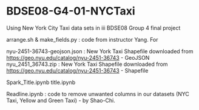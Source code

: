 # BDSE08-G4-01-NYCTaxi
Using New York City Taxi data sets in iii BDSE08 Group 4 final project

arrange.sh & make_fields.py : code from instructor Yang.  For 

nyu-2451-36743-geojson.json : New York Taxi Shapefile downloaded from https://geo.nyu.edu/catalog/nyu-2451-36743 - GeoJSON
nyu_2451_36743.zip : New York Taxi Shapefile downloaded from https://geo.nyu.edu/catalog/nyu-2451-36743 - Shapefile

Spark_Title.ipynb
title.ipynb

Readline.ipynb : code to remove unwanted columns in our datasets (NYC Taxi, Yellow and Green Taxi) - by Shao-Chi.
